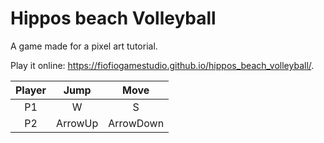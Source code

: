 # Hippos beach Volleyball

A game made for a pixel art tutorial.

Play it online: https://fiofiogamestudio.github.io/hippos_beach_volleyball/.

| Player |  Jump   |   Move    |
| :----: | :-----: | :-------: |
|   P1   |    W    |     S     |
|   P2   | ArrowUp | ArrowDown |
